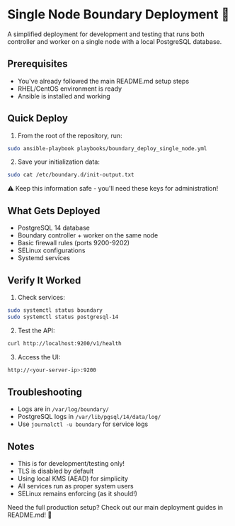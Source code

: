 # Single Node Boundary Deployment 🎯

A simplified deployment for development and testing that runs both controller and worker on a single node with a local PostgreSQL database.

## Prerequisites

- You've already followed the main README.md setup steps
- RHEL/CentOS environment is ready
- Ansible is installed and working

## Quick Deploy

1. From the root of the repository, run:
```bash
sudo ansible-playbook playbooks/boundary_deploy_single_node.yml
```

2. Save your initialization data:
```bash
sudo cat /etc/boundary.d/init-output.txt
```
⚠️ Keep this information safe - you'll need these keys for administration!

## What Gets Deployed

- PostgreSQL 14 database
- Boundary controller + worker on the same node
- Basic firewall rules (ports 9200-9202)
- SELinux configurations
- Systemd services

## Verify It Worked

1. Check services:
```bash
sudo systemctl status boundary
sudo systemctl status postgresql-14
```

2. Test the API:
```bash
curl http://localhost:9200/v1/health
```

3. Access the UI:
```bash
http://<your-server-ip>:9200
```

## Troubleshooting

- Logs are in `/var/log/boundary/`
- PostgreSQL logs in `/var/lib/pgsql/14/data/log/`
- Use `journalctl -u boundary` for service logs

## Notes

- This is for development/testing only! 
- TLS is disabled by default
- Using local KMS (AEAD) for simplicity
- All services run as proper system users
- SELinux remains enforcing (as it should!)

Need the full production setup? Check out our main deployment guides in README.md! 🚀